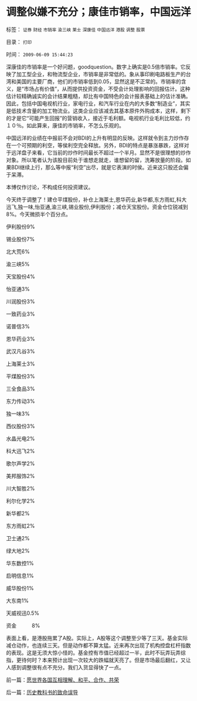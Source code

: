 # 调整似嫌不充分；康佳市销率，中国远洋

标签： `证券` `财经` `市销率` `渝三峡` `莱士` `深康佳` `中国远洋` `港股` `调整` `股票` 

目录： `打印`

时间： `2009-06-09 15:44:23`

深康佳的市销率是一个好问题，goodquestion。数字上确实是0.5倍市销率。它反映了加工型企业，和物流型企业，市销率是非常低的。象从事印刷电路板生产的台湾和美国的主要厂商，他们的市销率低到0.05，显然这是不正常的。市销率的含义，是“市场占有价值”，从而提供投资资金，不受会计处理影响的回报估计。这种估计较精确诚实的会计结果粗糙，却比有中国特色的会计报表基础上的估计准确。因此，包括中国电视机行业，家电行业，和汽车行业在内的大多数“制造业”，其实是低技术含量的加工物流业。这类企业应该减去其基本原件外购成本，这样，剩下的才是它“可能产生回报”的营销收入，接近于毛利额。电视机行业毛利比较低，约　１０％。如此算来，康佳的市销率，不怎么乐观的。

中国远洋的业绩在中报前不会对BDI的上升有明显的反映。这样就令到主力炒作存在一个可预期的利空，等侯利空完全释放。另外，BDI的特点是暴涨暴跌，这样对于远洋盘子来看，它当前的炒作时间最长不超过一个半月。显然不是很理想的炒作对象。所以笔者认为该股目前处于谁想走就走，谁想留的留，洗筹放量的阶段。如果BDI继续上行，那么等中报“利空”出尽，就是它表演的时侯。近来这只股还会偏于呆滞。

本博仅作讨论，不构成任何投资建议。

今天终于调整了！建仓平煤股份，补仓上海莱士,恩华药业,新华都,东方雨虹,科大迅飞,独一味,怡亚通,渝三峡,锡业股份,伊利股份；减仓天宝股份。资金仓位锐减到8%。今天微损半个百分点。

伊利股份9%

锡业股份7%

北大荒6%

渝三峡5%

天宝股份4%

怡亚通3%

川润股份3%

一致药业3%

诺普信3%

恩华药业3%

武汉凡谷3%

上海莱士3%

平煤股份3%

三全食品3%

东力传动3%

独一味3%

西仪股份3%

水晶光电2%

科大迅飞2%

歌尔声学2%

美邦服饰2%

川大智胜2%

利尔化学2%

新华都2%

东方雨虹2%

卫士通2%

绿大地2%

华东数控1%

启明信息1%

威华股份1%

大东南1%

天威视迅0.5%

资金　　　8%

表面上看，是港股拖累了A股。实际上，A股等这个调整至少等了三天。基金实际减仓动作，也连续三天。但是动作都不算太猛。近来再次出现了机构控盘杠杆指数的表现。这是无须大惊小怪的。基金控有市值已经超过一半，此时不玩弄玩弄综指，更待何时？本来预计出现一次较大的跌幅就天亮了。但是市场最后翻红，又让人感到调整很有点不充分。我们入货显得快了一点。



前一篇：[愿世界各国互相理解、和平、合作、共荣](../../../2009/6/8/愿世界各国互相理解、和平、合作、共荣.md)

后一篇：[历史教科书的致命误导](../../../2009/6/9/历史教科书的致命误导.md)